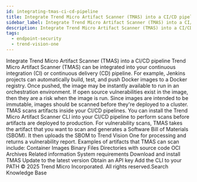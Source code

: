 ```yaml
---
id: integrating-tmas-ci-cd-pipeline
title: Integrate Trend Micro Artifact Scanner (TMAS) into a CI/CD pipeline
sidebar_label: Integrate Trend Micro Artifact Scanner (TMAS) into a CI/CD pipeline
description: Integrate Trend Micro Artifact Scanner (TMAS) into a CI/CD pipeline
tags:
  - endpoint-security
  - trend-vision-one
---
```


 Integrate Trend Micro Artifact Scanner (TMAS) into a CI/CD pipeline Trend Micro Artifact Scanner (TMAS) can be integrated into your continuous integration (CI) or continuous delivery (CD) pipeline. For example, Jenkins projects can automatically build, test, and push Docker images to a Docker registry. Once pushed, the image may be instantly available to run in an orchestration environment. If open source vulnerabilities exist in the image, then they are a risk when the image is run. Since images are intended to be immutable, images should be scanned before they're deployed to a cluster. TMAS scans artifacts inside your CI/CD pipelines. You can install the Trend Micro Artifact Scanner CLI into your CI/CD pipeline to perform scans before artifacts are deployed to production. For vulnerability scans, TMAS takes the artifact that you want to scan and generates a Software Bill of Materials (SBOM). It then uploads the SBOM to Trend Vision One for processing and returns a vulnerability report. Examples of artifacts that TMAS can scan include: Container Images Binary Files Directories with source code OCI Archives Related information System requirements Download and install TMAS Update to the latest version Obtain an API key Add the CLI to your PATH © 2025 Trend Micro Incorporated. All rights reserved.Search Knowledge Base